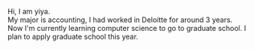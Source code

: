 Hi, I am yiya.  
My major is accounting, I had worked in Deloitte for around 3 years.  
Now I'm currently learning computer science to go to graduate school. I plan to apply graduate school this year.  

<!---
yiyayayay/yiyayayay is a ✨ special ✨ repository because its `README.md` (this file) appears on your GitHub profile.
You can click the Preview link to take a look at your changes.
--->
